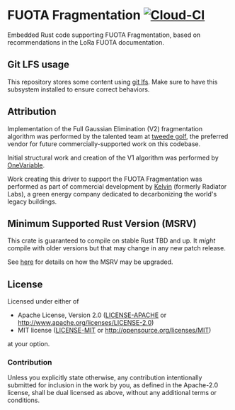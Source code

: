 # FUOTA Fragmentation [![Cloud-CI](https://github.com/Radiator-Labs/fuota-fragmentation-rs/actions/workflows/cloud-ci.yml/badge.svg)](https://github.com/Radiator-Labs/fuota-fragmentation-rs_fw/actions/workflows/cloud-ci.yml)

Embedded Rust code supporting FUOTA Fragmentation, based on recommendations in the LoRa FUOTA documentation.

## Git LFS usage

This repository stores some content using [git lfs](https://git-lfs.com). Make sure to have this subsystem installed to ensure correct behaviors.

## Attribution

Implementation of the Full Gaussian Elimination (V2) fragmentation algorithm was performed by
the talented team at [tweede golf](https://tweedegolf.nl/en), the preferred vendor for future commercially-supported work on this codebase.

Initial structural work and creation of the V1 algorithm was performed by [OneVariable](https://onevariable.com).

Work creating this driver to support the FUOTA Fragmentation was performed as part of commercial
development by [Kelvin](https://kel.vin/) (formerly Radiator Labs), a green energy company
dedicated to decarbonizing the world's legacy buildings.

## Minimum Supported Rust Version (MSRV)

This crate is guaranteed to compile on stable Rust TBD and up. It *might*
compile with older versions but that may change in any new patch release.

See [here](../docs/msrv.md) for details on how the MSRV may be upgraded.

## License

Licensed under either of

- Apache License, Version 2.0 ([LICENSE-APACHE](LICENSE-APACHE) or
  <http://www.apache.org/licenses/LICENSE-2.0>)
- MIT license ([LICENSE-MIT](LICENSE-MIT) or <http://opensource.org/licenses/MIT>)

at your option.

### Contribution

Unless you explicitly state otherwise, any contribution intentionally submitted
for inclusion in the work by you, as defined in the Apache-2.0 license, shall be
dual licensed as above, without any additional terms or conditions.
